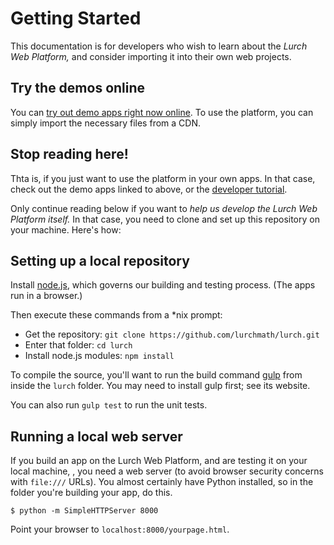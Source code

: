
# Getting Started

This documentation is for developers who wish to learn about the *Lurch Web
Platform,* and consider importing it into their own web projects.

## Try the demos online

You can [try out demo apps right now online](example-apps.md).  To use the
platform, you can simply import the necessary files from a CDN.

## Stop reading here!

Thta is, if you just want to use the platform in your own apps.  In that
case, check out the demo apps linked to above, or the
[developer tutorial](dev-tutorial.md).

Only continue reading below if you want to *help us develop the Lurch Web
Platform itself.*  In that case, you need to clone and set up this
repository on your machine.  Here's how:

## Setting up a local repository

Install [node.js](http://nodejs.org), which governs our building and testing
process.  (The apps run in a browser.)

Then execute these commands from a \*nix prompt:
 * Get the repository: `git clone https://github.com/lurchmath/lurch.git`
 * Enter that folder: `cd lurch`
 * Install node.js modules: `npm install`

To compile the source, you'll want to run the build command
[gulp](https://gulpjs.com/) from inside the `lurch` folder. You may need to
install gulp first; see its website.

You can also run `gulp test` to run the unit tests.

## Running a local web server

If you build an app on the Lurch Web Platform, and are testing it on your
local machine, , you need a web server (to avoid browser security concerns
with `file:///` URLs).  You almost certainly have Python installed, so in
the folder you're building your app, do this.
```
$ python -m SimpleHTTPServer 8000
```
Point your browser to `localhost:8000/yourpage.html`.
